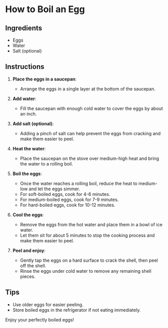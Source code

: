 # How to Boil an Egg

## Ingredients
- Eggs
- Water
- Salt (optional)

## Instructions

1. **Place the eggs in a saucepan**:
   - Arrange the eggs in a single layer at the bottom of the saucepan.

2. **Add water**:
   - Fill the saucepan with enough cold water to cover the eggs by about an inch.

3. **Add salt (optional)**:
   - Adding a pinch of salt can help prevent the eggs from cracking and make them easier to peel.

4. **Heat the water**:
   - Place the saucepan on the stove over medium-high heat and bring the water to a rolling boil.

5. **Boil the eggs**:
   - Once the water reaches a rolling boil, reduce the heat to medium-low and let the eggs simmer.
   - For soft-boiled eggs, cook for 4-6 minutes.
   - For medium-boiled eggs, cook for 7-9 minutes.
   - For hard-boiled eggs, cook for 10-12 minutes.

6. **Cool the eggs**:
   - Remove the eggs from the hot water and place them in a bowl of ice water.
   - Let them sit for about 5 minutes to stop the cooking process and make them easier to peel.

7. **Peel and enjoy**:
   - Gently tap the eggs on a hard surface to crack the shell, then peel off the shell.
   - Rinse the eggs under cold water to remove any remaining shell pieces.

## Tips
- Use older eggs for easier peeling.
- Store boiled eggs in the refrigerator if not eating immediately.

Enjoy your perfectly boiled eggs!
